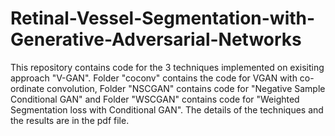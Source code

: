# Retinal-Vessel-Segmentation-with-Generative-Adversarial-Networks
This repository contains code for the 3 techniques implemented on exisiting approach "V-GAN". Folder "coconv" contains the code for VGAN with co-ordinate convolution, Folder "NSCGAN" contains code for "Negative Sample Conditional GAN" and Folder "WSCGAN" contains code for "Weighted Segmentation loss with Conditional GAN". The details of the techniques and the results are in the pdf file.
